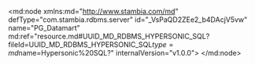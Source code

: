 <?xml version="1.0" encoding="UTF-8"?>
<md:node xmlns:md="http://www.stambia.com/md" defType="com.stambia.rdbms.server" id="_VsPaQD2ZEe2_b4DAcjV5vw" name="PG_Datamart" md:ref="resource.md#UUID_MD_RDBMS_HYPERSONIC_SQL?fileId=UUID_MD_RDBMS_HYPERSONIC_SQL$type=md$name=Hypersonic%20SQL?" internalVersion="v1.0.0">
  <attribute defType="com.stambia.rdbms.server.module" id="_VsWvAD2ZEe2_b4DAcjV5vw" value="HSQL"/>
  <attribute defType="com.stambia.rdbms.server.user" id="_aT7XED2ZEe2_b4DAcjV5vw" value="sa"/>
  <attribute defType="com.stambia.rdbms.server.driver" id="_aT7XET2ZEe2_b4DAcjV5vw" value="org.hsqldb.jdbcDriver"/>
  <attribute defType="com.stambia.rdbms.server.designerAutoCommit" id="_aT7XEj2ZEe2_b4DAcjV5vw" value="true"/>
  <attribute defType="com.stambia.rdbms.server.url" id="_aT7-ID2ZEe2_b4DAcjV5vw" value="jdbc:hsqldb:hsql://localhost:62211"/>
  <node defType="com.stambia.rdbms.schema" id="_VwJC0D2ZEe2_b4DAcjV5vw" name="HOTEL_DATAMART">
    <attribute defType="com.stambia.rdbms.schema.name" id="_VwSz0D2ZEe2_b4DAcjV5vw" value="HOTEL_DATAMART"/>
    <attribute defType="com.stambia.rdbms.schema.rejectMask" id="_VwTa4D2ZEe2_b4DAcjV5vw" value="R_[targetName]"/>
    <attribute defType="com.stambia.rdbms.schema.loadMask" id="_VwTa4T2ZEe2_b4DAcjV5vw" value="L[number]_[targetName]"/>
    <attribute defType="com.stambia.rdbms.schema.integrationMask" id="_VwTa4j2ZEe2_b4DAcjV5vw" value="I_[targetName]"/>
    <node defType="com.stambia.rdbms.datastore" id="_aVigoT2ZEe2_b4DAcjV5vw" name="DIM_TIME">
      <attribute defType="com.stambia.rdbms.datastore.name" id="_aVigoj2ZEe2_b4DAcjV5vw" value="DIM_TIME"/>
      <attribute defType="com.stambia.rdbms.datastore.type" id="_aVigoz2ZEe2_b4DAcjV5vw" value="TABLE"/>
      <node defType="com.stambia.rdbms.column" id="_aVlj8D2ZEe2_b4DAcjV5vw" name="TIME_KEY_DAY" position="1">
        <attribute defType="com.stambia.rdbms.column.name" id="_aVlj8T2ZEe2_b4DAcjV5vw" value="TIME_KEY_DAY"/>
        <attribute defType="com.stambia.rdbms.column.nullable" id="_aVlj8j2ZEe2_b4DAcjV5vw" value="0"/>
        <attribute defType="com.stambia.rdbms.column.autoGenerated" id="_aVlj8z2ZEe2_b4DAcjV5vw" value="false"/>
        <attribute defType="com.stambia.rdbms.column.autoIncrement" id="_aVlj9D2ZEe2_b4DAcjV5vw" value="false"/>
        <attribute defType="com.stambia.rdbms.column.type" id="_aVlj9T2ZEe2_b4DAcjV5vw" value="VARCHAR"/>
        <attribute defType="com.stambia.rdbms.column.size" id="_aVlj9j2ZEe2_b4DAcjV5vw" value="10"/>
      </node>
      <node defType="com.stambia.rdbms.column" id="_aVlj9z2ZEe2_b4DAcjV5vw" name="TIME_DATE" position="2">
        <attribute defType="com.stambia.rdbms.column.name" id="_aVmyED2ZEe2_b4DAcjV5vw" value="TIME_DATE"/>
        <attribute defType="com.stambia.rdbms.column.nullable" id="_aVmyET2ZEe2_b4DAcjV5vw" value="1"/>
        <attribute defType="com.stambia.rdbms.column.autoGenerated" id="_aVmyEj2ZEe2_b4DAcjV5vw" value="false"/>
        <attribute defType="com.stambia.rdbms.column.autoIncrement" id="_aVmyEz2ZEe2_b4DAcjV5vw" value="false"/>
        <attribute defType="com.stambia.rdbms.column.type" id="_aVmyFD2ZEe2_b4DAcjV5vw" value="TIMESTAMP"/>
        <attribute defType="com.stambia.rdbms.column.size" id="_aVmyFT2ZEe2_b4DAcjV5vw" value="26"/>
      </node>
      <node defType="com.stambia.rdbms.column" id="_aVmyFj2ZEe2_b4DAcjV5vw" name="TIME_MONTH_DAY" position="3">
        <attribute defType="com.stambia.rdbms.column.name" id="_aVmyFz2ZEe2_b4DAcjV5vw" value="TIME_MONTH_DAY"/>
        <attribute defType="com.stambia.rdbms.column.nullable" id="_aVmyGD2ZEe2_b4DAcjV5vw" value="1"/>
        <attribute defType="com.stambia.rdbms.column.digits" id="_aVmyGT2ZEe2_b4DAcjV5vw" value="0"/>
        <attribute defType="com.stambia.rdbms.column.autoGenerated" id="_aVmyGj2ZEe2_b4DAcjV5vw" value="false"/>
        <attribute defType="com.stambia.rdbms.column.autoIncrement" id="_aVmyGz2ZEe2_b4DAcjV5vw" value="false"/>
        <attribute defType="com.stambia.rdbms.column.type" id="_aVmyHD2ZEe2_b4DAcjV5vw" value="NUMERIC"/>
        <attribute defType="com.stambia.rdbms.column.size" id="_aVmyHT2ZEe2_b4DAcjV5vw" value="2"/>
      </node>
      <node defType="com.stambia.rdbms.column" id="_aVmyHj2ZEe2_b4DAcjV5vw" name="TIME_WEEK_DAY" position="4">
        <attribute defType="com.stambia.rdbms.column.name" id="_aVmyHz2ZEe2_b4DAcjV5vw" value="TIME_WEEK_DAY"/>
        <attribute defType="com.stambia.rdbms.column.nullable" id="_aVmyID2ZEe2_b4DAcjV5vw" value="1"/>
        <attribute defType="com.stambia.rdbms.column.digits" id="_aVmyIT2ZEe2_b4DAcjV5vw" value="0"/>
        <attribute defType="com.stambia.rdbms.column.autoGenerated" id="_aVmyIj2ZEe2_b4DAcjV5vw" value="false"/>
        <attribute defType="com.stambia.rdbms.column.autoIncrement" id="_aVmyIz2ZEe2_b4DAcjV5vw" value="false"/>
        <attribute defType="com.stambia.rdbms.column.type" id="_aVmyJD2ZEe2_b4DAcjV5vw" value="NUMERIC"/>
        <attribute defType="com.stambia.rdbms.column.size" id="_aVmyJT2ZEe2_b4DAcjV5vw" value="1"/>
      </node>
      <node defType="com.stambia.rdbms.column" id="_aVmyJj2ZEe2_b4DAcjV5vw" name="TIME_DAY_NAME" position="5">
        <attribute defType="com.stambia.rdbms.column.name" id="_aVmyJz2ZEe2_b4DAcjV5vw" value="TIME_DAY_NAME"/>
        <attribute defType="com.stambia.rdbms.column.nullable" id="_aVmyKD2ZEe2_b4DAcjV5vw" value="1"/>
        <attribute defType="com.stambia.rdbms.column.autoGenerated" id="_aVmyKT2ZEe2_b4DAcjV5vw" value="false"/>
        <attribute defType="com.stambia.rdbms.column.autoIncrement" id="_aVmyKj2ZEe2_b4DAcjV5vw" value="false"/>
        <attribute defType="com.stambia.rdbms.column.type" id="_aVmyKz2ZEe2_b4DAcjV5vw" value="VARCHAR"/>
        <attribute defType="com.stambia.rdbms.column.size" id="_aVmyLD2ZEe2_b4DAcjV5vw" value="15"/>
      </node>
      <node defType="com.stambia.rdbms.column" id="_aVnZID2ZEe2_b4DAcjV5vw" name="TIME_MONTH" position="6">
        <attribute defType="com.stambia.rdbms.column.name" id="_aVnZIT2ZEe2_b4DAcjV5vw" value="TIME_MONTH"/>
        <attribute defType="com.stambia.rdbms.column.nullable" id="_aVnZIj2ZEe2_b4DAcjV5vw" value="1"/>
        <attribute defType="com.stambia.rdbms.column.digits" id="_aVnZIz2ZEe2_b4DAcjV5vw" value="0"/>
        <attribute defType="com.stambia.rdbms.column.autoGenerated" id="_aVnZJD2ZEe2_b4DAcjV5vw" value="false"/>
        <attribute defType="com.stambia.rdbms.column.autoIncrement" id="_aVnZJT2ZEe2_b4DAcjV5vw" value="false"/>
        <attribute defType="com.stambia.rdbms.column.type" id="_aVnZJj2ZEe2_b4DAcjV5vw" value="NUMERIC"/>
        <attribute defType="com.stambia.rdbms.column.size" id="_aVnZJz2ZEe2_b4DAcjV5vw" value="2"/>
      </node>
      <node defType="com.stambia.rdbms.column" id="_aVnZKD2ZEe2_b4DAcjV5vw" name="TIME_MONTH_NAME" position="7">
        <attribute defType="com.stambia.rdbms.column.name" id="_aVnZKT2ZEe2_b4DAcjV5vw" value="TIME_MONTH_NAME"/>
        <attribute defType="com.stambia.rdbms.column.nullable" id="_aVnZKj2ZEe2_b4DAcjV5vw" value="1"/>
        <attribute defType="com.stambia.rdbms.column.autoGenerated" id="_aVnZKz2ZEe2_b4DAcjV5vw" value="false"/>
        <attribute defType="com.stambia.rdbms.column.autoIncrement" id="_aVnZLD2ZEe2_b4DAcjV5vw" value="false"/>
        <attribute defType="com.stambia.rdbms.column.type" id="_aVnZLT2ZEe2_b4DAcjV5vw" value="VARCHAR"/>
        <attribute defType="com.stambia.rdbms.column.size" id="_aVnZLj2ZEe2_b4DAcjV5vw" value="15"/>
      </node>
      <node defType="com.stambia.rdbms.column" id="_aVnZLz2ZEe2_b4DAcjV5vw" name="TIME_QUARTER" position="8">
        <attribute defType="com.stambia.rdbms.column.name" id="_aVnZMD2ZEe2_b4DAcjV5vw" value="TIME_QUARTER"/>
        <attribute defType="com.stambia.rdbms.column.nullable" id="_aVnZMT2ZEe2_b4DAcjV5vw" value="1"/>
        <attribute defType="com.stambia.rdbms.column.digits" id="_aVnZMj2ZEe2_b4DAcjV5vw" value="0"/>
        <attribute defType="com.stambia.rdbms.column.autoGenerated" id="_aVnZMz2ZEe2_b4DAcjV5vw" value="false"/>
        <attribute defType="com.stambia.rdbms.column.autoIncrement" id="_aVnZND2ZEe2_b4DAcjV5vw" value="false"/>
        <attribute defType="com.stambia.rdbms.column.type" id="_aVnZNT2ZEe2_b4DAcjV5vw" value="NUMERIC"/>
        <attribute defType="com.stambia.rdbms.column.size" id="_aVnZNj2ZEe2_b4DAcjV5vw" value="1"/>
      </node>
      <node defType="com.stambia.rdbms.column" id="_aVnZNz2ZEe2_b4DAcjV5vw" name="TIME_YEAR" position="9">
        <attribute defType="com.stambia.rdbms.column.name" id="_aVnZOD2ZEe2_b4DAcjV5vw" value="TIME_YEAR"/>
        <attribute defType="com.stambia.rdbms.column.nullable" id="_aVnZOT2ZEe2_b4DAcjV5vw" value="1"/>
        <attribute defType="com.stambia.rdbms.column.digits" id="_aVnZOj2ZEe2_b4DAcjV5vw" value="0"/>
        <attribute defType="com.stambia.rdbms.column.autoGenerated" id="_aVnZOz2ZEe2_b4DAcjV5vw" value="false"/>
        <attribute defType="com.stambia.rdbms.column.autoIncrement" id="_aVnZPD2ZEe2_b4DAcjV5vw" value="false"/>
        <attribute defType="com.stambia.rdbms.column.type" id="_aVnZPT2ZEe2_b4DAcjV5vw" value="NUMERIC"/>
        <attribute defType="com.stambia.rdbms.column.size" id="_aVnZPj2ZEe2_b4DAcjV5vw" value="4"/>
      </node>
      <node defType="com.stambia.rdbms.pk" id="_aVp1YD2ZEe2_b4DAcjV5vw" name="PK_DIM_TIME">
        <node defType="com.stambia.rdbms.colref" id="_aVp1YT2ZEe2_b4DAcjV5vw" position="1">
          <attribute defType="com.stambia.rdbms.colref.ref" id="_aVp1Yj2ZEe2_b4DAcjV5vw" ref="resource.md#_aVlj8D2ZEe2_b4DAcjV5vw?fileId=_VsPaQD2ZEe2_b4DAcjV5vw$type=md$name=TIME_KEY_DAY?"/>
        </node>
      </node>
    </node>
    <node defType="com.stambia.rdbms.datastore" id="_aU61kT2ZEe2_b4DAcjV5vw" name="DIM_PAYMENT_TYPE">
      <attribute defType="com.stambia.rdbms.datastore.name" id="_aU61kj2ZEe2_b4DAcjV5vw" value="DIM_PAYMENT_TYPE"/>
      <attribute defType="com.stambia.rdbms.datastore.type" id="_aU61kz2ZEe2_b4DAcjV5vw" value="TABLE"/>
      <node defType="com.stambia.rdbms.column" id="_aVAVID2ZEe2_b4DAcjV5vw" name="PMT_CODE" position="1">
        <attribute defType="com.stambia.rdbms.column.name" id="_aVAVIT2ZEe2_b4DAcjV5vw" value="PMT_CODE"/>
        <attribute defType="com.stambia.rdbms.column.nullable" id="_aVAVIj2ZEe2_b4DAcjV5vw" value="0"/>
        <attribute defType="com.stambia.rdbms.column.autoGenerated" id="_aVA8MD2ZEe2_b4DAcjV5vw" value="false"/>
        <attribute defType="com.stambia.rdbms.column.autoIncrement" id="_aVA8MT2ZEe2_b4DAcjV5vw" value="false"/>
        <attribute defType="com.stambia.rdbms.column.type" id="_aVA8Mj2ZEe2_b4DAcjV5vw" value="VARCHAR"/>
        <attribute defType="com.stambia.rdbms.column.size" id="_aVA8Mz2ZEe2_b4DAcjV5vw" value="4"/>
      </node>
      <node defType="com.stambia.rdbms.column" id="_aVBjQD2ZEe2_b4DAcjV5vw" name="PMT_NAME" position="2">
        <attribute defType="com.stambia.rdbms.column.name" id="_aVBjQT2ZEe2_b4DAcjV5vw" value="PMT_NAME"/>
        <attribute defType="com.stambia.rdbms.column.nullable" id="_aVBjQj2ZEe2_b4DAcjV5vw" value="1"/>
        <attribute defType="com.stambia.rdbms.column.autoGenerated" id="_aVBjQz2ZEe2_b4DAcjV5vw" value="false"/>
        <attribute defType="com.stambia.rdbms.column.autoIncrement" id="_aVBjRD2ZEe2_b4DAcjV5vw" value="false"/>
        <attribute defType="com.stambia.rdbms.column.type" id="_aVBjRT2ZEe2_b4DAcjV5vw" value="VARCHAR"/>
        <attribute defType="com.stambia.rdbms.column.size" id="_aVBjRj2ZEe2_b4DAcjV5vw" value="35"/>
      </node>
      <node defType="com.stambia.rdbms.column" id="_aVCKUD2ZEe2_b4DAcjV5vw" name="PMT_DESCRIPTION" position="3">
        <attribute defType="com.stambia.rdbms.column.name" id="_aVCKUT2ZEe2_b4DAcjV5vw" value="PMT_DESCRIPTION"/>
        <attribute defType="com.stambia.rdbms.column.nullable" id="_aVCKUj2ZEe2_b4DAcjV5vw" value="1"/>
        <attribute defType="com.stambia.rdbms.column.autoGenerated" id="_aVCKUz2ZEe2_b4DAcjV5vw" value="false"/>
        <attribute defType="com.stambia.rdbms.column.autoIncrement" id="_aVCKVD2ZEe2_b4DAcjV5vw" value="false"/>
        <attribute defType="com.stambia.rdbms.column.type" id="_aVCKVT2ZEe2_b4DAcjV5vw" value="VARCHAR"/>
        <attribute defType="com.stambia.rdbms.column.size" id="_aVCKVj2ZEe2_b4DAcjV5vw" value="35"/>
      </node>
      <node defType="com.stambia.rdbms.pk" id="_aVDYcD2ZEe2_b4DAcjV5vw" name="PK_DIM_PAYMENT_TYPE">
        <node defType="com.stambia.rdbms.colref" id="_aVDYcT2ZEe2_b4DAcjV5vw" position="1">
          <attribute defType="com.stambia.rdbms.colref.ref" id="_aVDYcj2ZEe2_b4DAcjV5vw" ref="resource.md#_aVAVID2ZEe2_b4DAcjV5vw?fileId=_VsPaQD2ZEe2_b4DAcjV5vw$type=md$name=PMT_CODE?"/>
        </node>
      </node>
    </node>
    <node defType="com.stambia.rdbms.datastore" id="_aVPlsD2ZEe2_b4DAcjV5vw" name="FACT_BILLING">
      <attribute defType="com.stambia.rdbms.datastore.name" id="_aVPlsT2ZEe2_b4DAcjV5vw" value="FACT_BILLING"/>
      <attribute defType="com.stambia.rdbms.datastore.type" id="_aVPlsj2ZEe2_b4DAcjV5vw" value="TABLE"/>
      <node defType="com.stambia.rdbms.column" id="_aVTQED2ZEe2_b4DAcjV5vw" name="BIL_KEY_ID" position="1">
        <attribute defType="com.stambia.rdbms.column.name" id="_aVTQET2ZEe2_b4DAcjV5vw" value="BIL_KEY_ID"/>
        <attribute defType="com.stambia.rdbms.column.nullable" id="_aVTQEj2ZEe2_b4DAcjV5vw" value="0"/>
        <attribute defType="com.stambia.rdbms.column.digits" id="_aVTQEz2ZEe2_b4DAcjV5vw" value="0"/>
        <attribute defType="com.stambia.rdbms.column.autoGenerated" id="_aVTQFD2ZEe2_b4DAcjV5vw" value="false"/>
        <attribute defType="com.stambia.rdbms.column.autoIncrement" id="_aVTQFT2ZEe2_b4DAcjV5vw" value="true"/>
        <attribute defType="com.stambia.rdbms.column.type" id="_aVTQFj2ZEe2_b4DAcjV5vw" value="INTEGER"/>
        <attribute defType="com.stambia.rdbms.column.size" id="_aVTQFz2ZEe2_b4DAcjV5vw" value="32"/>
      </node>
      <node defType="com.stambia.rdbms.column" id="_aVUeMD2ZEe2_b4DAcjV5vw" name="BIL_ID" position="2">
        <attribute defType="com.stambia.rdbms.column.name" id="_aVUeMT2ZEe2_b4DAcjV5vw" value="BIL_ID"/>
        <attribute defType="com.stambia.rdbms.column.nullable" id="_aVUeMj2ZEe2_b4DAcjV5vw" value="1"/>
        <attribute defType="com.stambia.rdbms.column.digits" id="_aVUeMz2ZEe2_b4DAcjV5vw" value="0"/>
        <attribute defType="com.stambia.rdbms.column.autoGenerated" id="_aVUeND2ZEe2_b4DAcjV5vw" value="false"/>
        <attribute defType="com.stambia.rdbms.column.autoIncrement" id="_aVUeNT2ZEe2_b4DAcjV5vw" value="false"/>
        <attribute defType="com.stambia.rdbms.column.type" id="_aVUeNj2ZEe2_b4DAcjV5vw" value="INTEGER"/>
        <attribute defType="com.stambia.rdbms.column.size" id="_aVUeNz2ZEe2_b4DAcjV5vw" value="32"/>
      </node>
      <node defType="com.stambia.rdbms.column" id="_aVUeOD2ZEe2_b4DAcjV5vw" name="CUS_ID" position="3">
        <attribute defType="com.stambia.rdbms.column.name" id="_aVUeOT2ZEe2_b4DAcjV5vw" value="CUS_ID"/>
        <attribute defType="com.stambia.rdbms.column.nullable" id="_aVUeOj2ZEe2_b4DAcjV5vw" value="1"/>
        <attribute defType="com.stambia.rdbms.column.digits" id="_aVUeOz2ZEe2_b4DAcjV5vw" value="0"/>
        <attribute defType="com.stambia.rdbms.column.autoGenerated" id="_aVUePD2ZEe2_b4DAcjV5vw" value="false"/>
        <attribute defType="com.stambia.rdbms.column.autoIncrement" id="_aVUePT2ZEe2_b4DAcjV5vw" value="false"/>
        <attribute defType="com.stambia.rdbms.column.type" id="_aVUePj2ZEe2_b4DAcjV5vw" value="INTEGER"/>
        <attribute defType="com.stambia.rdbms.column.size" id="_aVUePz2ZEe2_b4DAcjV5vw" value="32"/>
      </node>
      <node defType="com.stambia.rdbms.column" id="_aVVFQD2ZEe2_b4DAcjV5vw" name="TIME_KEY_DAY" position="4">
        <attribute defType="com.stambia.rdbms.column.name" id="_aVVFQT2ZEe2_b4DAcjV5vw" value="TIME_KEY_DAY"/>
        <attribute defType="com.stambia.rdbms.column.nullable" id="_aVVFQj2ZEe2_b4DAcjV5vw" value="1"/>
        <attribute defType="com.stambia.rdbms.column.autoGenerated" id="_aVVFQz2ZEe2_b4DAcjV5vw" value="false"/>
        <attribute defType="com.stambia.rdbms.column.autoIncrement" id="_aVVFRD2ZEe2_b4DAcjV5vw" value="false"/>
        <attribute defType="com.stambia.rdbms.column.type" id="_aVVFRT2ZEe2_b4DAcjV5vw" value="VARCHAR"/>
        <attribute defType="com.stambia.rdbms.column.size" id="_aVVFRj2ZEe2_b4DAcjV5vw" value="10"/>
      </node>
      <node defType="com.stambia.rdbms.column" id="_aVVFRz2ZEe2_b4DAcjV5vw" name="DIS_RANGE" position="5">
        <attribute defType="com.stambia.rdbms.column.name" id="_aVVFSD2ZEe2_b4DAcjV5vw" value="DIS_RANGE"/>
        <attribute defType="com.stambia.rdbms.column.nullable" id="_aVVFST2ZEe2_b4DAcjV5vw" value="1"/>
        <attribute defType="com.stambia.rdbms.column.autoGenerated" id="_aVVFSj2ZEe2_b4DAcjV5vw" value="false"/>
        <attribute defType="com.stambia.rdbms.column.autoIncrement" id="_aVVFSz2ZEe2_b4DAcjV5vw" value="false"/>
        <attribute defType="com.stambia.rdbms.column.type" id="_aVVFTD2ZEe2_b4DAcjV5vw" value="VARCHAR"/>
        <attribute defType="com.stambia.rdbms.column.size" id="_aVVFTT2ZEe2_b4DAcjV5vw" value="35"/>
      </node>
      <node defType="com.stambia.rdbms.column" id="_aVVsUD2ZEe2_b4DAcjV5vw" name="PMT_CODE" position="6">
        <attribute defType="com.stambia.rdbms.column.name" id="_aVVsUT2ZEe2_b4DAcjV5vw" value="PMT_CODE"/>
        <attribute defType="com.stambia.rdbms.column.nullable" id="_aVVsUj2ZEe2_b4DAcjV5vw" value="1"/>
        <attribute defType="com.stambia.rdbms.column.autoGenerated" id="_aVVsUz2ZEe2_b4DAcjV5vw" value="false"/>
        <attribute defType="com.stambia.rdbms.column.autoIncrement" id="_aVVsVD2ZEe2_b4DAcjV5vw" value="false"/>
        <attribute defType="com.stambia.rdbms.column.type" id="_aVVsVT2ZEe2_b4DAcjV5vw" value="VARCHAR"/>
        <attribute defType="com.stambia.rdbms.column.size" id="_aVVsVj2ZEe2_b4DAcjV5vw" value="4"/>
      </node>
      <node defType="com.stambia.rdbms.column" id="_aVVsVz2ZEe2_b4DAcjV5vw" name="BIL_AMOUNT" position="7">
        <attribute defType="com.stambia.rdbms.column.name" id="_aVVsWD2ZEe2_b4DAcjV5vw" value="BIL_AMOUNT"/>
        <attribute defType="com.stambia.rdbms.column.nullable" id="_aVVsWT2ZEe2_b4DAcjV5vw" value="1"/>
        <attribute defType="com.stambia.rdbms.column.digits" id="_aVVsWj2ZEe2_b4DAcjV5vw" value="2"/>
        <attribute defType="com.stambia.rdbms.column.autoGenerated" id="_aVVsWz2ZEe2_b4DAcjV5vw" value="false"/>
        <attribute defType="com.stambia.rdbms.column.autoIncrement" id="_aVVsXD2ZEe2_b4DAcjV5vw" value="false"/>
        <attribute defType="com.stambia.rdbms.column.type" id="_aVVsXT2ZEe2_b4DAcjV5vw" value="NUMERIC"/>
        <attribute defType="com.stambia.rdbms.column.size" id="_aVVsXj2ZEe2_b4DAcjV5vw" value="10"/>
      </node>
      <node defType="com.stambia.rdbms.column" id="_aVVsXz2ZEe2_b4DAcjV5vw" name="BIL_QTY" position="8">
        <attribute defType="com.stambia.rdbms.column.name" id="_aVVsYD2ZEe2_b4DAcjV5vw" value="BIL_QTY"/>
        <attribute defType="com.stambia.rdbms.column.nullable" id="_aVVsYT2ZEe2_b4DAcjV5vw" value="1"/>
        <attribute defType="com.stambia.rdbms.column.digits" id="_aVVsYj2ZEe2_b4DAcjV5vw" value="2"/>
        <attribute defType="com.stambia.rdbms.column.autoGenerated" id="_aVVsYz2ZEe2_b4DAcjV5vw" value="false"/>
        <attribute defType="com.stambia.rdbms.column.autoIncrement" id="_aVVsZD2ZEe2_b4DAcjV5vw" value="false"/>
        <attribute defType="com.stambia.rdbms.column.type" id="_aVVsZT2ZEe2_b4DAcjV5vw" value="NUMERIC"/>
        <attribute defType="com.stambia.rdbms.column.size" id="_aVVsZj2ZEe2_b4DAcjV5vw" value="10"/>
      </node>
      <node defType="com.stambia.rdbms.column" id="_aVVsZz2ZEe2_b4DAcjV5vw" name="UPDATE_DATE" position="9">
        <attribute defType="com.stambia.rdbms.column.name" id="_aVVsaD2ZEe2_b4DAcjV5vw" value="UPDATE_DATE"/>
        <attribute defType="com.stambia.rdbms.column.nullable" id="_aVVsaT2ZEe2_b4DAcjV5vw" value="1"/>
        <attribute defType="com.stambia.rdbms.column.autoGenerated" id="_aVVsaj2ZEe2_b4DAcjV5vw" value="false"/>
        <attribute defType="com.stambia.rdbms.column.autoIncrement" id="_aVVsaz2ZEe2_b4DAcjV5vw" value="false"/>
        <attribute defType="com.stambia.rdbms.column.type" id="_aVVsbD2ZEe2_b4DAcjV5vw" value="TIMESTAMP"/>
        <attribute defType="com.stambia.rdbms.column.size" id="_aVVsbT2ZEe2_b4DAcjV5vw" value="26"/>
      </node>
      <node defType="com.stambia.rdbms.pk" id="_aVXhgD2ZEe2_b4DAcjV5vw" name="PK_FACT_BILLING">
        <node defType="com.stambia.rdbms.colref" id="_aVXhgT2ZEe2_b4DAcjV5vw" position="1">
          <attribute defType="com.stambia.rdbms.colref.ref" id="_aVXhgj2ZEe2_b4DAcjV5vw" ref="resource.md#_aVTQED2ZEe2_b4DAcjV5vw?fileId=_VsPaQD2ZEe2_b4DAcjV5vw$type=md$name=BIL_KEY_ID?"/>
        </node>
      </node>
      <node defType="com.stambia.rdbms.fk" id="_aV5tAD2ZEe2_b4DAcjV5vw" name="FK_FACT_BILLING_DIS">
        <node defType="com.stambia.rdbms.relation" id="_aV5tAT2ZEe2_b4DAcjV5vw" position="1">
          <attribute defType="com.stambia.rdbms.relation.fk" id="_aV5tAj2ZEe2_b4DAcjV5vw" ref="resource.md#_aVVFRz2ZEe2_b4DAcjV5vw?fileId=_VsPaQD2ZEe2_b4DAcjV5vw$type=md$name=DIS_RANGE?"/>
          <attribute defType="com.stambia.rdbms.relation.pk" id="_aV5tAz2ZEe2_b4DAcjV5vw" ref="resource.md#_aVe2QD2ZEe2_b4DAcjV5vw?fileId=_VsPaQD2ZEe2_b4DAcjV5vw$type=md$name=DIS_RANGE?"/>
        </node>
      </node>
      <node defType="com.stambia.rdbms.fk" id="_aV5tBD2ZEe2_b4DAcjV5vw" name="FK_FACT_BILLING_CUS">
        <node defType="com.stambia.rdbms.relation" id="_aV5tBT2ZEe2_b4DAcjV5vw" position="1">
          <attribute defType="com.stambia.rdbms.relation.fk" id="_aV5tBj2ZEe2_b4DAcjV5vw" ref="resource.md#_aVUeOD2ZEe2_b4DAcjV5vw?fileId=_VsPaQD2ZEe2_b4DAcjV5vw$type=md$name=CUS_ID?"/>
          <attribute defType="com.stambia.rdbms.relation.pk" id="_aV5tBz2ZEe2_b4DAcjV5vw" ref="resource.md#_aVut4D2ZEe2_b4DAcjV5vw?fileId=_VsPaQD2ZEe2_b4DAcjV5vw$type=md$name=CUS_ID?"/>
        </node>
      </node>
      <node defType="com.stambia.rdbms.fk" id="_aV5tCD2ZEe2_b4DAcjV5vw" name="FK_FACT_BILLING_PMT">
        <node defType="com.stambia.rdbms.relation" id="_aV5tCT2ZEe2_b4DAcjV5vw" position="1">
          <attribute defType="com.stambia.rdbms.relation.fk" id="_aV5tCj2ZEe2_b4DAcjV5vw" ref="resource.md#_aVVsUD2ZEe2_b4DAcjV5vw?fileId=_VsPaQD2ZEe2_b4DAcjV5vw$type=md$name=PMT_CODE?"/>
          <attribute defType="com.stambia.rdbms.relation.pk" id="_aV5tCz2ZEe2_b4DAcjV5vw" ref="resource.md#_aVAVID2ZEe2_b4DAcjV5vw?fileId=_VsPaQD2ZEe2_b4DAcjV5vw$type=md$name=PMT_CODE?"/>
        </node>
      </node>
      <node defType="com.stambia.rdbms.fk" id="_aV6UED2ZEe2_b4DAcjV5vw" name="FK_FACT_BILLING_TIME">
        <node defType="com.stambia.rdbms.relation" id="_aV6UET2ZEe2_b4DAcjV5vw" position="1">
          <attribute defType="com.stambia.rdbms.relation.fk" id="_aV6UEj2ZEe2_b4DAcjV5vw" ref="resource.md#_aVVFQD2ZEe2_b4DAcjV5vw?fileId=_VsPaQD2ZEe2_b4DAcjV5vw$type=md$name=TIME_KEY_DAY?"/>
          <attribute defType="com.stambia.rdbms.relation.pk" id="_aV6UEz2ZEe2_b4DAcjV5vw" ref="resource.md#_aVlj8D2ZEe2_b4DAcjV5vw?fileId=_VsPaQD2ZEe2_b4DAcjV5vw$type=md$name=TIME_KEY_DAY?"/>
        </node>
      </node>
    </node>
    <node defType="com.stambia.rdbms.datastore" id="_aVZWsT2ZEe2_b4DAcjV5vw" name="DIM_DISCOUNT">
      <attribute defType="com.stambia.rdbms.datastore.name" id="_aVZ9wD2ZEe2_b4DAcjV5vw" value="DIM_DISCOUNT"/>
      <attribute defType="com.stambia.rdbms.datastore.type" id="_aVZ9wT2ZEe2_b4DAcjV5vw" value="TABLE"/>
      <node defType="com.stambia.rdbms.column" id="_aVe2QD2ZEe2_b4DAcjV5vw" name="DIS_RANGE" position="1">
        <attribute defType="com.stambia.rdbms.column.name" id="_aVe2QT2ZEe2_b4DAcjV5vw" value="DIS_RANGE"/>
        <attribute defType="com.stambia.rdbms.column.nullable" id="_aVe2Qj2ZEe2_b4DAcjV5vw" value="0"/>
        <attribute defType="com.stambia.rdbms.column.autoGenerated" id="_aVe2Qz2ZEe2_b4DAcjV5vw" value="false"/>
        <attribute defType="com.stambia.rdbms.column.autoIncrement" id="_aVe2RD2ZEe2_b4DAcjV5vw" value="false"/>
        <attribute defType="com.stambia.rdbms.column.type" id="_aVe2RT2ZEe2_b4DAcjV5vw" value="VARCHAR"/>
        <attribute defType="com.stambia.rdbms.column.size" id="_aVe2Rj2ZEe2_b4DAcjV5vw" value="35"/>
      </node>
      <node defType="com.stambia.rdbms.column" id="_aVfdUD2ZEe2_b4DAcjV5vw" name="DIS_MIN" position="2">
        <attribute defType="com.stambia.rdbms.column.name" id="_aVfdUT2ZEe2_b4DAcjV5vw" value="DIS_MIN"/>
        <attribute defType="com.stambia.rdbms.column.nullable" id="_aVfdUj2ZEe2_b4DAcjV5vw" value="1"/>
        <attribute defType="com.stambia.rdbms.column.digits" id="_aVfdUz2ZEe2_b4DAcjV5vw" value="0"/>
        <attribute defType="com.stambia.rdbms.column.autoGenerated" id="_aVfdVD2ZEe2_b4DAcjV5vw" value="false"/>
        <attribute defType="com.stambia.rdbms.column.autoIncrement" id="_aVfdVT2ZEe2_b4DAcjV5vw" value="false"/>
        <attribute defType="com.stambia.rdbms.column.type" id="_aVfdVj2ZEe2_b4DAcjV5vw" value="NUMERIC"/>
        <attribute defType="com.stambia.rdbms.column.size" id="_aVfdVz2ZEe2_b4DAcjV5vw" value="3"/>
      </node>
      <node defType="com.stambia.rdbms.column" id="_aVfdWD2ZEe2_b4DAcjV5vw" name="DIS_MAX" position="3">
        <attribute defType="com.stambia.rdbms.column.name" id="_aVgEYD2ZEe2_b4DAcjV5vw" value="DIS_MAX"/>
        <attribute defType="com.stambia.rdbms.column.nullable" id="_aVgEYT2ZEe2_b4DAcjV5vw" value="1"/>
        <attribute defType="com.stambia.rdbms.column.digits" id="_aVgEYj2ZEe2_b4DAcjV5vw" value="0"/>
        <attribute defType="com.stambia.rdbms.column.autoGenerated" id="_aVgEYz2ZEe2_b4DAcjV5vw" value="false"/>
        <attribute defType="com.stambia.rdbms.column.autoIncrement" id="_aVgEZD2ZEe2_b4DAcjV5vw" value="false"/>
        <attribute defType="com.stambia.rdbms.column.type" id="_aVgEZT2ZEe2_b4DAcjV5vw" value="NUMERIC"/>
        <attribute defType="com.stambia.rdbms.column.size" id="_aVgEZj2ZEe2_b4DAcjV5vw" value="3"/>
      </node>
      <node defType="com.stambia.rdbms.pk" id="_aVhSgD2ZEe2_b4DAcjV5vw" name="PK_DIM_DISCOUNT">
        <node defType="com.stambia.rdbms.colref" id="_aVhSgT2ZEe2_b4DAcjV5vw" position="1">
          <attribute defType="com.stambia.rdbms.colref.ref" id="_aVhSgj2ZEe2_b4DAcjV5vw" ref="resource.md#_aVe2QD2ZEe2_b4DAcjV5vw?fileId=_VsPaQD2ZEe2_b4DAcjV5vw$type=md$name=DIS_RANGE?"/>
        </node>
      </node>
    </node>
    <node defType="com.stambia.rdbms.datastore" id="_aVFNoT2ZEe2_b4DAcjV5vw" name="DIM_GEOGRAPHY">
      <attribute defType="com.stambia.rdbms.datastore.name" id="_aVFNoj2ZEe2_b4DAcjV5vw" value="DIM_GEOGRAPHY"/>
      <attribute defType="com.stambia.rdbms.datastore.type" id="_aVFNoz2ZEe2_b4DAcjV5vw" value="TABLE"/>
      <node defType="com.stambia.rdbms.column" id="_aVI4AD2ZEe2_b4DAcjV5vw" name="GEO_KEY_ID" position="1">
        <attribute defType="com.stambia.rdbms.column.name" id="_aVI4AT2ZEe2_b4DAcjV5vw" value="GEO_KEY_ID"/>
        <attribute defType="com.stambia.rdbms.column.nullable" id="_aVI4Aj2ZEe2_b4DAcjV5vw" value="0"/>
        <attribute defType="com.stambia.rdbms.column.digits" id="_aVI4Az2ZEe2_b4DAcjV5vw" value="0"/>
        <attribute defType="com.stambia.rdbms.column.autoGenerated" id="_aVI4BD2ZEe2_b4DAcjV5vw" value="false"/>
        <attribute defType="com.stambia.rdbms.column.autoIncrement" id="_aVJfED2ZEe2_b4DAcjV5vw" value="false"/>
        <attribute defType="com.stambia.rdbms.column.type" id="_aVJfET2ZEe2_b4DAcjV5vw" value="NUMERIC"/>
        <attribute defType="com.stambia.rdbms.column.size" id="_aVJfEj2ZEe2_b4DAcjV5vw" value="10"/>
      </node>
      <node defType="com.stambia.rdbms.column" id="_aVKtMD2ZEe2_b4DAcjV5vw" name="GEO_ZIP_CODE" position="2">
        <attribute defType="com.stambia.rdbms.column.name" id="_aVKtMT2ZEe2_b4DAcjV5vw" value="GEO_ZIP_CODE"/>
        <attribute defType="com.stambia.rdbms.column.nullable" id="_aVKtMj2ZEe2_b4DAcjV5vw" value="1"/>
        <attribute defType="com.stambia.rdbms.column.autoGenerated" id="_aVKtMz2ZEe2_b4DAcjV5vw" value="false"/>
        <attribute defType="com.stambia.rdbms.column.autoIncrement" id="_aVKtND2ZEe2_b4DAcjV5vw" value="false"/>
        <attribute defType="com.stambia.rdbms.column.type" id="_aVKtNT2ZEe2_b4DAcjV5vw" value="VARCHAR"/>
        <attribute defType="com.stambia.rdbms.column.size" id="_aVKtNj2ZEe2_b4DAcjV5vw" value="6"/>
      </node>
      <node defType="com.stambia.rdbms.column" id="_aVLUQT2ZEe2_b4DAcjV5vw" name="GEO_CITY" position="3">
        <attribute defType="com.stambia.rdbms.column.name" id="_aVLUQj2ZEe2_b4DAcjV5vw" value="GEO_CITY"/>
        <attribute defType="com.stambia.rdbms.column.nullable" id="_aVLUQz2ZEe2_b4DAcjV5vw" value="1"/>
        <attribute defType="com.stambia.rdbms.column.autoGenerated" id="_aVLURD2ZEe2_b4DAcjV5vw" value="false"/>
        <attribute defType="com.stambia.rdbms.column.autoIncrement" id="_aVLURT2ZEe2_b4DAcjV5vw" value="false"/>
        <attribute defType="com.stambia.rdbms.column.type" id="_aVLURj2ZEe2_b4DAcjV5vw" value="VARCHAR"/>
        <attribute defType="com.stambia.rdbms.column.size" id="_aVLURz2ZEe2_b4DAcjV5vw" value="50"/>
      </node>
      <node defType="com.stambia.rdbms.column" id="_aVLUSD2ZEe2_b4DAcjV5vw" name="GEO_STATE_CODE" position="4">
        <attribute defType="com.stambia.rdbms.column.name" id="_aVL7UD2ZEe2_b4DAcjV5vw" value="GEO_STATE_CODE"/>
        <attribute defType="com.stambia.rdbms.column.nullable" id="_aVL7UT2ZEe2_b4DAcjV5vw" value="1"/>
        <attribute defType="com.stambia.rdbms.column.autoGenerated" id="_aVL7Uj2ZEe2_b4DAcjV5vw" value="false"/>
        <attribute defType="com.stambia.rdbms.column.autoIncrement" id="_aVL7Uz2ZEe2_b4DAcjV5vw" value="false"/>
        <attribute defType="com.stambia.rdbms.column.type" id="_aVL7VD2ZEe2_b4DAcjV5vw" value="VARCHAR"/>
        <attribute defType="com.stambia.rdbms.column.size" id="_aVL7VT2ZEe2_b4DAcjV5vw" value="3"/>
      </node>
      <node defType="com.stambia.rdbms.column" id="_aVL7Vj2ZEe2_b4DAcjV5vw" name="GEO_STATE" position="5">
        <attribute defType="com.stambia.rdbms.column.name" id="_aVL7Vz2ZEe2_b4DAcjV5vw" value="GEO_STATE"/>
        <attribute defType="com.stambia.rdbms.column.nullable" id="_aVL7WD2ZEe2_b4DAcjV5vw" value="1"/>
        <attribute defType="com.stambia.rdbms.column.autoGenerated" id="_aVL7WT2ZEe2_b4DAcjV5vw" value="false"/>
        <attribute defType="com.stambia.rdbms.column.autoIncrement" id="_aVL7Wj2ZEe2_b4DAcjV5vw" value="false"/>
        <attribute defType="com.stambia.rdbms.column.type" id="_aVL7Wz2ZEe2_b4DAcjV5vw" value="VARCHAR"/>
        <attribute defType="com.stambia.rdbms.column.size" id="_aVL7XD2ZEe2_b4DAcjV5vw" value="50"/>
      </node>
      <node defType="com.stambia.rdbms.pk" id="_aVNwgD2ZEe2_b4DAcjV5vw" name="PK_DIM_GEOGRAPHY">
        <node defType="com.stambia.rdbms.colref" id="_aVNwgT2ZEe2_b4DAcjV5vw" position="1">
          <attribute defType="com.stambia.rdbms.colref.ref" id="_aVNwgj2ZEe2_b4DAcjV5vw" ref="resource.md#_aVI4AD2ZEe2_b4DAcjV5vw?fileId=_VsPaQD2ZEe2_b4DAcjV5vw$type=md$name=GEO_KEY_ID?"/>
        </node>
      </node>
    </node>
    <node defType="com.stambia.rdbms.datastore" id="_aUuoUT2ZEe2_b4DAcjV5vw" name="FACT_BOOKING">
      <attribute defType="com.stambia.rdbms.datastore.name" id="_aUvPYD2ZEe2_b4DAcjV5vw" value="FACT_BOOKING"/>
      <attribute defType="com.stambia.rdbms.datastore.type" id="_aUvPYT2ZEe2_b4DAcjV5vw" value="TABLE"/>
      <node defType="com.stambia.rdbms.column" id="_aUzg0D2ZEe2_b4DAcjV5vw" name="BOK_KEY_ID" position="1">
        <attribute defType="com.stambia.rdbms.column.name" id="_aUzg0T2ZEe2_b4DAcjV5vw" value="BOK_KEY_ID"/>
        <attribute defType="com.stambia.rdbms.column.nullable" id="_aUzg0j2ZEe2_b4DAcjV5vw" value="0"/>
        <attribute defType="com.stambia.rdbms.column.digits" id="_aUzg0z2ZEe2_b4DAcjV5vw" value="0"/>
        <attribute defType="com.stambia.rdbms.column.autoGenerated" id="_aUzg1D2ZEe2_b4DAcjV5vw" value="false"/>
        <attribute defType="com.stambia.rdbms.column.autoIncrement" id="_aUzg1T2ZEe2_b4DAcjV5vw" value="true"/>
        <attribute defType="com.stambia.rdbms.column.type" id="_aUzg1j2ZEe2_b4DAcjV5vw" value="INTEGER"/>
        <attribute defType="com.stambia.rdbms.column.size" id="_aUzg1z2ZEe2_b4DAcjV5vw" value="32"/>
      </node>
      <node defType="com.stambia.rdbms.column" id="_aUzg2D2ZEe2_b4DAcjV5vw" name="CUS_ID" position="2">
        <attribute defType="com.stambia.rdbms.column.name" id="_aUzg2T2ZEe2_b4DAcjV5vw" value="CUS_ID"/>
        <attribute defType="com.stambia.rdbms.column.nullable" id="_aUzg2j2ZEe2_b4DAcjV5vw" value="1"/>
        <attribute defType="com.stambia.rdbms.column.digits" id="_aUzg2z2ZEe2_b4DAcjV5vw" value="0"/>
        <attribute defType="com.stambia.rdbms.column.autoGenerated" id="_aUzg3D2ZEe2_b4DAcjV5vw" value="false"/>
        <attribute defType="com.stambia.rdbms.column.autoIncrement" id="_aUzg3T2ZEe2_b4DAcjV5vw" value="false"/>
        <attribute defType="com.stambia.rdbms.column.type" id="_aUzg3j2ZEe2_b4DAcjV5vw" value="INTEGER"/>
        <attribute defType="com.stambia.rdbms.column.size" id="_aUzg3z2ZEe2_b4DAcjV5vw" value="32"/>
      </node>
      <node defType="com.stambia.rdbms.column" id="_aU0H4D2ZEe2_b4DAcjV5vw" name="TIME_KEY_DAY" position="3">
        <attribute defType="com.stambia.rdbms.column.name" id="_aU0H4T2ZEe2_b4DAcjV5vw" value="TIME_KEY_DAY"/>
        <attribute defType="com.stambia.rdbms.column.nullable" id="_aU0H4j2ZEe2_b4DAcjV5vw" value="1"/>
        <attribute defType="com.stambia.rdbms.column.autoGenerated" id="_aU0H4z2ZEe2_b4DAcjV5vw" value="false"/>
        <attribute defType="com.stambia.rdbms.column.autoIncrement" id="_aU0H5D2ZEe2_b4DAcjV5vw" value="false"/>
        <attribute defType="com.stambia.rdbms.column.type" id="_aU0H5T2ZEe2_b4DAcjV5vw" value="VARCHAR"/>
        <attribute defType="com.stambia.rdbms.column.size" id="_aU0H5j2ZEe2_b4DAcjV5vw" value="10"/>
      </node>
      <node defType="com.stambia.rdbms.column" id="_aU0H5z2ZEe2_b4DAcjV5vw" name="BDR_ID" position="4">
        <attribute defType="com.stambia.rdbms.column.name" id="_aU0H6D2ZEe2_b4DAcjV5vw" value="BDR_ID"/>
        <attribute defType="com.stambia.rdbms.column.nullable" id="_aU0H6T2ZEe2_b4DAcjV5vw" value="1"/>
        <attribute defType="com.stambia.rdbms.column.digits" id="_aU0H6j2ZEe2_b4DAcjV5vw" value="0"/>
        <attribute defType="com.stambia.rdbms.column.autoGenerated" id="_aU0H6z2ZEe2_b4DAcjV5vw" value="false"/>
        <attribute defType="com.stambia.rdbms.column.autoIncrement" id="_aU0H7D2ZEe2_b4DAcjV5vw" value="false"/>
        <attribute defType="com.stambia.rdbms.column.type" id="_aU0H7T2ZEe2_b4DAcjV5vw" value="NUMERIC"/>
        <attribute defType="com.stambia.rdbms.column.size" id="_aU0H7j2ZEe2_b4DAcjV5vw" value="10"/>
      </node>
      <node defType="com.stambia.rdbms.column" id="_aU1WAD2ZEe2_b4DAcjV5vw" name="BOK_PEOPLE" position="5">
        <attribute defType="com.stambia.rdbms.column.name" id="_aU1WAT2ZEe2_b4DAcjV5vw" value="BOK_PEOPLE"/>
        <attribute defType="com.stambia.rdbms.column.nullable" id="_aU1WAj2ZEe2_b4DAcjV5vw" value="1"/>
        <attribute defType="com.stambia.rdbms.column.digits" id="_aU1WAz2ZEe2_b4DAcjV5vw" value="0"/>
        <attribute defType="com.stambia.rdbms.column.autoGenerated" id="_aU1WBD2ZEe2_b4DAcjV5vw" value="false"/>
        <attribute defType="com.stambia.rdbms.column.autoIncrement" id="_aU1WBT2ZEe2_b4DAcjV5vw" value="false"/>
        <attribute defType="com.stambia.rdbms.column.type" id="_aU1WBj2ZEe2_b4DAcjV5vw" value="NUMERIC"/>
        <attribute defType="com.stambia.rdbms.column.size" id="_aU1WBz2ZEe2_b4DAcjV5vw" value="10"/>
      </node>
      <node defType="com.stambia.rdbms.column" id="_aU1WCD2ZEe2_b4DAcjV5vw" name="BOK_BOOKED" position="6">
        <attribute defType="com.stambia.rdbms.column.name" id="_aU1WCT2ZEe2_b4DAcjV5vw" value="BOK_BOOKED"/>
        <attribute defType="com.stambia.rdbms.column.nullable" id="_aU1WCj2ZEe2_b4DAcjV5vw" value="1"/>
        <attribute defType="com.stambia.rdbms.column.digits" id="_aU1WCz2ZEe2_b4DAcjV5vw" value="0"/>
        <attribute defType="com.stambia.rdbms.column.autoGenerated" id="_aU1WDD2ZEe2_b4DAcjV5vw" value="false"/>
        <attribute defType="com.stambia.rdbms.column.autoIncrement" id="_aU1WDT2ZEe2_b4DAcjV5vw" value="false"/>
        <attribute defType="com.stambia.rdbms.column.type" id="_aU1WDj2ZEe2_b4DAcjV5vw" value="NUMERIC"/>
        <attribute defType="com.stambia.rdbms.column.size" id="_aU1WDz2ZEe2_b4DAcjV5vw" value="1"/>
      </node>
      <node defType="com.stambia.rdbms.column" id="_aU19ED2ZEe2_b4DAcjV5vw" name="UPDATE_DATE" position="7">
        <attribute defType="com.stambia.rdbms.column.name" id="_aU19ET2ZEe2_b4DAcjV5vw" value="UPDATE_DATE"/>
        <attribute defType="com.stambia.rdbms.column.nullable" id="_aU19Ej2ZEe2_b4DAcjV5vw" value="1"/>
        <attribute defType="com.stambia.rdbms.column.autoGenerated" id="_aU19Ez2ZEe2_b4DAcjV5vw" value="false"/>
        <attribute defType="com.stambia.rdbms.column.autoIncrement" id="_aU19FD2ZEe2_b4DAcjV5vw" value="false"/>
        <attribute defType="com.stambia.rdbms.column.type" id="_aU19FT2ZEe2_b4DAcjV5vw" value="TIMESTAMP"/>
        <attribute defType="com.stambia.rdbms.column.size" id="_aU19Fj2ZEe2_b4DAcjV5vw" value="26"/>
      </node>
      <node defType="com.stambia.rdbms.pk" id="_aU5AYD2ZEe2_b4DAcjV5vw" name="PK_FACT_BOOKING">
        <node defType="com.stambia.rdbms.colref" id="_aU5AYT2ZEe2_b4DAcjV5vw" position="1">
          <attribute defType="com.stambia.rdbms.colref.ref" id="_aU5AYj2ZEe2_b4DAcjV5vw" ref="resource.md#_aUzg0D2ZEe2_b4DAcjV5vw?fileId=_VsPaQD2ZEe2_b4DAcjV5vw$type=md$name=BOK_KEY_ID?"/>
        </node>
      </node>
      <node defType="com.stambia.rdbms.fk" id="_aV2psD2ZEe2_b4DAcjV5vw" name="FK_FACT_BOOKING_BDR">
        <node defType="com.stambia.rdbms.relation" id="_aV3QwD2ZEe2_b4DAcjV5vw" position="1">
          <attribute defType="com.stambia.rdbms.relation.fk" id="_aV3QwT2ZEe2_b4DAcjV5vw" ref="resource.md#_aU0H5z2ZEe2_b4DAcjV5vw?fileId=_VsPaQD2ZEe2_b4DAcjV5vw$type=md$name=BDR_ID?"/>
          <attribute defType="com.stambia.rdbms.relation.pk" id="_aV3Qwj2ZEe2_b4DAcjV5vw" ref="resource.md#_aUafQD2ZEe2_b4DAcjV5vw?fileId=_VsPaQD2ZEe2_b4DAcjV5vw$type=md$name=BDR_ID?"/>
        </node>
      </node>
      <node defType="com.stambia.rdbms.fk" id="_aV3Qwz2ZEe2_b4DAcjV5vw" name="FK_FACT_BOOKING_CUS">
        <node defType="com.stambia.rdbms.relation" id="_aV3QxD2ZEe2_b4DAcjV5vw" position="1">
          <attribute defType="com.stambia.rdbms.relation.fk" id="_aV3QxT2ZEe2_b4DAcjV5vw" ref="resource.md#_aUzg2D2ZEe2_b4DAcjV5vw?fileId=_VsPaQD2ZEe2_b4DAcjV5vw$type=md$name=CUS_ID?"/>
          <attribute defType="com.stambia.rdbms.relation.pk" id="_aV3Qxj2ZEe2_b4DAcjV5vw" ref="resource.md#_aVut4D2ZEe2_b4DAcjV5vw?fileId=_VsPaQD2ZEe2_b4DAcjV5vw$type=md$name=CUS_ID?"/>
        </node>
      </node>
      <node defType="com.stambia.rdbms.fk" id="_aV3Qxz2ZEe2_b4DAcjV5vw" name="FK_FACT_BOOKING_TIME">
        <node defType="com.stambia.rdbms.relation" id="_aV3QyD2ZEe2_b4DAcjV5vw" position="1">
          <attribute defType="com.stambia.rdbms.relation.fk" id="_aV3QyT2ZEe2_b4DAcjV5vw" ref="resource.md#_aU0H4D2ZEe2_b4DAcjV5vw?fileId=_VsPaQD2ZEe2_b4DAcjV5vw$type=md$name=TIME_KEY_DAY?"/>
          <attribute defType="com.stambia.rdbms.relation.pk" id="_aV3Qyj2ZEe2_b4DAcjV5vw" ref="resource.md#_aVlj8D2ZEe2_b4DAcjV5vw?fileId=_VsPaQD2ZEe2_b4DAcjV5vw$type=md$name=TIME_KEY_DAY?"/>
        </node>
      </node>
    </node>
    <node defType="com.stambia.rdbms.datastore" id="_aUD58T2ZEe2_b4DAcjV5vw" name="DIM_BEDROOM">
      <attribute defType="com.stambia.rdbms.datastore.name" id="_aUD58j2ZEe2_b4DAcjV5vw" value="DIM_BEDROOM"/>
      <attribute defType="com.stambia.rdbms.datastore.type" id="_aUEhAD2ZEe2_b4DAcjV5vw" value="TABLE"/>
      <node defType="com.stambia.rdbms.column" id="_aUafQD2ZEe2_b4DAcjV5vw" name="BDR_ID" position="1">
        <attribute defType="com.stambia.rdbms.column.name" id="_aUafQT2ZEe2_b4DAcjV5vw" value="BDR_ID"/>
        <attribute defType="com.stambia.rdbms.column.nullable" id="_aUafQj2ZEe2_b4DAcjV5vw" value="0"/>
        <attribute defType="com.stambia.rdbms.column.digits" id="_aUafQz2ZEe2_b4DAcjV5vw" value="0"/>
        <attribute defType="com.stambia.rdbms.column.autoGenerated" id="_aUafRD2ZEe2_b4DAcjV5vw" value="false"/>
        <attribute defType="com.stambia.rdbms.column.autoIncrement" id="_aUafRT2ZEe2_b4DAcjV5vw" value="false"/>
        <attribute defType="com.stambia.rdbms.column.type" id="_aUafRj2ZEe2_b4DAcjV5vw" value="NUMERIC"/>
        <attribute defType="com.stambia.rdbms.column.size" id="_aUafRz2ZEe2_b4DAcjV5vw" value="10"/>
      </node>
      <node defType="com.stambia.rdbms.column" id="_aUafSD2ZEe2_b4DAcjV5vw" name="BDR_NUMBER" position="2">
        <attribute defType="com.stambia.rdbms.column.name" id="_aUafST2ZEe2_b4DAcjV5vw" value="BDR_NUMBER"/>
        <attribute defType="com.stambia.rdbms.column.nullable" id="_aUafSj2ZEe2_b4DAcjV5vw" value="1"/>
        <attribute defType="com.stambia.rdbms.column.digits" id="_aUafSz2ZEe2_b4DAcjV5vw" value="0"/>
        <attribute defType="com.stambia.rdbms.column.autoGenerated" id="_aUafTD2ZEe2_b4DAcjV5vw" value="false"/>
        <attribute defType="com.stambia.rdbms.column.autoIncrement" id="_aUafTT2ZEe2_b4DAcjV5vw" value="false"/>
        <attribute defType="com.stambia.rdbms.column.type" id="_aUafTj2ZEe2_b4DAcjV5vw" value="NUMERIC"/>
        <attribute defType="com.stambia.rdbms.column.size" id="_aUafTz2ZEe2_b4DAcjV5vw" value="4"/>
      </node>
      <node defType="com.stambia.rdbms.column" id="_aUafUD2ZEe2_b4DAcjV5vw" name="BDR_FLOOR" position="3">
        <attribute defType="com.stambia.rdbms.column.name" id="_aUafUT2ZEe2_b4DAcjV5vw" value="BDR_FLOOR"/>
        <attribute defType="com.stambia.rdbms.column.nullable" id="_aUafUj2ZEe2_b4DAcjV5vw" value="1"/>
        <attribute defType="com.stambia.rdbms.column.digits" id="_aUafUz2ZEe2_b4DAcjV5vw" value="0"/>
        <attribute defType="com.stambia.rdbms.column.autoGenerated" id="_aUafVD2ZEe2_b4DAcjV5vw" value="false"/>
        <attribute defType="com.stambia.rdbms.column.autoIncrement" id="_aUafVT2ZEe2_b4DAcjV5vw" value="false"/>
        <attribute defType="com.stambia.rdbms.column.type" id="_aUafVj2ZEe2_b4DAcjV5vw" value="NUMERIC"/>
        <attribute defType="com.stambia.rdbms.column.size" id="_aUafVz2ZEe2_b4DAcjV5vw" value="2"/>
      </node>
      <node defType="com.stambia.rdbms.column" id="_aUafWD2ZEe2_b4DAcjV5vw" name="BDR_BATH" position="4">
        <attribute defType="com.stambia.rdbms.column.name" id="_aUbGUD2ZEe2_b4DAcjV5vw" value="BDR_BATH"/>
        <attribute defType="com.stambia.rdbms.column.nullable" id="_aUbGUT2ZEe2_b4DAcjV5vw" value="1"/>
        <attribute defType="com.stambia.rdbms.column.digits" id="_aUbGUj2ZEe2_b4DAcjV5vw" value="0"/>
        <attribute defType="com.stambia.rdbms.column.autoGenerated" id="_aUbGUz2ZEe2_b4DAcjV5vw" value="false"/>
        <attribute defType="com.stambia.rdbms.column.autoIncrement" id="_aUbGVD2ZEe2_b4DAcjV5vw" value="false"/>
        <attribute defType="com.stambia.rdbms.column.type" id="_aUbGVT2ZEe2_b4DAcjV5vw" value="NUMERIC"/>
        <attribute defType="com.stambia.rdbms.column.size" id="_aUbGVj2ZEe2_b4DAcjV5vw" value="1"/>
      </node>
      <node defType="com.stambia.rdbms.column" id="_aUbGVz2ZEe2_b4DAcjV5vw" name="BDR_SHOWER" position="5">
        <attribute defType="com.stambia.rdbms.column.name" id="_aUbGWD2ZEe2_b4DAcjV5vw" value="BDR_SHOWER"/>
        <attribute defType="com.stambia.rdbms.column.nullable" id="_aUbGWT2ZEe2_b4DAcjV5vw" value="1"/>
        <attribute defType="com.stambia.rdbms.column.digits" id="_aUbGWj2ZEe2_b4DAcjV5vw" value="0"/>
        <attribute defType="com.stambia.rdbms.column.autoGenerated" id="_aUbGWz2ZEe2_b4DAcjV5vw" value="false"/>
        <attribute defType="com.stambia.rdbms.column.autoIncrement" id="_aUbGXD2ZEe2_b4DAcjV5vw" value="false"/>
        <attribute defType="com.stambia.rdbms.column.type" id="_aUbGXT2ZEe2_b4DAcjV5vw" value="NUMERIC"/>
        <attribute defType="com.stambia.rdbms.column.size" id="_aUbGXj2ZEe2_b4DAcjV5vw" value="1"/>
      </node>
      <node defType="com.stambia.rdbms.column" id="_aUbGXz2ZEe2_b4DAcjV5vw" name="BDR_BAR" position="6">
        <attribute defType="com.stambia.rdbms.column.name" id="_aUbGYD2ZEe2_b4DAcjV5vw" value="BDR_BAR"/>
        <attribute defType="com.stambia.rdbms.column.nullable" id="_aUbGYT2ZEe2_b4DAcjV5vw" value="1"/>
        <attribute defType="com.stambia.rdbms.column.digits" id="_aUbGYj2ZEe2_b4DAcjV5vw" value="0"/>
        <attribute defType="com.stambia.rdbms.column.autoGenerated" id="_aUbGYz2ZEe2_b4DAcjV5vw" value="false"/>
        <attribute defType="com.stambia.rdbms.column.autoIncrement" id="_aUbGZD2ZEe2_b4DAcjV5vw" value="false"/>
        <attribute defType="com.stambia.rdbms.column.type" id="_aUbGZT2ZEe2_b4DAcjV5vw" value="NUMERIC"/>
        <attribute defType="com.stambia.rdbms.column.size" id="_aUbGZj2ZEe2_b4DAcjV5vw" value="1"/>
      </node>
      <node defType="com.stambia.rdbms.column" id="_aUbtYD2ZEe2_b4DAcjV5vw" name="BDR_BED_COUNT" position="7">
        <attribute defType="com.stambia.rdbms.column.name" id="_aUbtYT2ZEe2_b4DAcjV5vw" value="BDR_BED_COUNT"/>
        <attribute defType="com.stambia.rdbms.column.nullable" id="_aUbtYj2ZEe2_b4DAcjV5vw" value="1"/>
        <attribute defType="com.stambia.rdbms.column.digits" id="_aUbtYz2ZEe2_b4DAcjV5vw" value="0"/>
        <attribute defType="com.stambia.rdbms.column.autoGenerated" id="_aUbtZD2ZEe2_b4DAcjV5vw" value="false"/>
        <attribute defType="com.stambia.rdbms.column.autoIncrement" id="_aUbtZT2ZEe2_b4DAcjV5vw" value="false"/>
        <attribute defType="com.stambia.rdbms.column.type" id="_aUbtZj2ZEe2_b4DAcjV5vw" value="NUMERIC"/>
        <attribute defType="com.stambia.rdbms.column.size" id="_aUbtZz2ZEe2_b4DAcjV5vw" value="2"/>
      </node>
      <node defType="com.stambia.rdbms.column" id="_aUbtaD2ZEe2_b4DAcjV5vw" name="BDR_PHONE_NUMBER" position="8">
        <attribute defType="com.stambia.rdbms.column.name" id="_aUbtaT2ZEe2_b4DAcjV5vw" value="BDR_PHONE_NUMBER"/>
        <attribute defType="com.stambia.rdbms.column.nullable" id="_aUbtaj2ZEe2_b4DAcjV5vw" value="1"/>
        <attribute defType="com.stambia.rdbms.column.autoGenerated" id="_aUbtaz2ZEe2_b4DAcjV5vw" value="false"/>
        <attribute defType="com.stambia.rdbms.column.autoIncrement" id="_aUbtbD2ZEe2_b4DAcjV5vw" value="false"/>
        <attribute defType="com.stambia.rdbms.column.type" id="_aUbtbT2ZEe2_b4DAcjV5vw" value="VARCHAR"/>
        <attribute defType="com.stambia.rdbms.column.size" id="_aUbtbj2ZEe2_b4DAcjV5vw" value="3"/>
      </node>
      <node defType="com.stambia.rdbms.column" id="_aUbtbz2ZEe2_b4DAcjV5vw" name="BDR_TYPE" position="9">
        <attribute defType="com.stambia.rdbms.column.name" id="_aUbtcD2ZEe2_b4DAcjV5vw" value="BDR_TYPE"/>
        <attribute defType="com.stambia.rdbms.column.nullable" id="_aUbtcT2ZEe2_b4DAcjV5vw" value="1"/>
        <attribute defType="com.stambia.rdbms.column.autoGenerated" id="_aUbtcj2ZEe2_b4DAcjV5vw" value="false"/>
        <attribute defType="com.stambia.rdbms.column.autoIncrement" id="_aUbtcz2ZEe2_b4DAcjV5vw" value="false"/>
        <attribute defType="com.stambia.rdbms.column.type" id="_aUbtdD2ZEe2_b4DAcjV5vw" value="VARCHAR"/>
        <attribute defType="com.stambia.rdbms.column.size" id="_aUbtdT2ZEe2_b4DAcjV5vw" value="30"/>
      </node>
      <node defType="com.stambia.rdbms.column" id="_aUcUcD2ZEe2_b4DAcjV5vw" name="UPDATE_DATE" position="10">
        <attribute defType="com.stambia.rdbms.column.name" id="_aUcUcT2ZEe2_b4DAcjV5vw" value="UPDATE_DATE"/>
        <attribute defType="com.stambia.rdbms.column.nullable" id="_aUcUcj2ZEe2_b4DAcjV5vw" value="1"/>
        <attribute defType="com.stambia.rdbms.column.autoGenerated" id="_aUcUcz2ZEe2_b4DAcjV5vw" value="false"/>
        <attribute defType="com.stambia.rdbms.column.autoIncrement" id="_aUcUdD2ZEe2_b4DAcjV5vw" value="false"/>
        <attribute defType="com.stambia.rdbms.column.type" id="_aUcUdT2ZEe2_b4DAcjV5vw" value="TIMESTAMP"/>
        <attribute defType="com.stambia.rdbms.column.size" id="_aUcUdj2ZEe2_b4DAcjV5vw" value="26"/>
      </node>
      <node defType="com.stambia.rdbms.pk" id="_aUf-0D2ZEe2_b4DAcjV5vw" name="PK_DIM_BEDROOM">
        <node defType="com.stambia.rdbms.colref" id="_aUf-0T2ZEe2_b4DAcjV5vw" position="1">
          <attribute defType="com.stambia.rdbms.colref.ref" id="_aUf-0j2ZEe2_b4DAcjV5vw" ref="resource.md#_aUafQD2ZEe2_b4DAcjV5vw?fileId=_VsPaQD2ZEe2_b4DAcjV5vw$type=md$name=BDR_ID?"/>
        </node>
      </node>
    </node>
    <node defType="com.stambia.rdbms.datastore" id="_aUkQQT2ZEe2_b4DAcjV5vw" name="DIM_BIL_TYPE">
      <attribute defType="com.stambia.rdbms.datastore.name" id="_aUkQQj2ZEe2_b4DAcjV5vw" value="DIM_BIL_TYPE"/>
      <attribute defType="com.stambia.rdbms.datastore.type" id="_aUkQQz2ZEe2_b4DAcjV5vw" value="TABLE"/>
      <node defType="com.stambia.rdbms.column" id="_aUohsD2ZEe2_b4DAcjV5vw" name="BIL_TYPE_CODE" position="1">
        <attribute defType="com.stambia.rdbms.column.name" id="_aUohsT2ZEe2_b4DAcjV5vw" value="BIL_TYPE_CODE"/>
        <attribute defType="com.stambia.rdbms.column.nullable" id="_aUohsj2ZEe2_b4DAcjV5vw" value="0"/>
        <attribute defType="com.stambia.rdbms.column.autoGenerated" id="_aUohsz2ZEe2_b4DAcjV5vw" value="false"/>
        <attribute defType="com.stambia.rdbms.column.autoIncrement" id="_aUohtD2ZEe2_b4DAcjV5vw" value="false"/>
        <attribute defType="com.stambia.rdbms.column.type" id="_aUohtT2ZEe2_b4DAcjV5vw" value="VARCHAR"/>
        <attribute defType="com.stambia.rdbms.column.size" id="_aUohtj2ZEe2_b4DAcjV5vw" value="4"/>
      </node>
      <node defType="com.stambia.rdbms.column" id="_aUohtz2ZEe2_b4DAcjV5vw" name="BIL_TYPE_NAME" position="2">
        <attribute defType="com.stambia.rdbms.column.name" id="_aUohuD2ZEe2_b4DAcjV5vw" value="BIL_TYPE_NAME"/>
        <attribute defType="com.stambia.rdbms.column.nullable" id="_aUohuT2ZEe2_b4DAcjV5vw" value="1"/>
        <attribute defType="com.stambia.rdbms.column.autoGenerated" id="_aUohuj2ZEe2_b4DAcjV5vw" value="false"/>
        <attribute defType="com.stambia.rdbms.column.autoIncrement" id="_aUohuz2ZEe2_b4DAcjV5vw" value="false"/>
        <attribute defType="com.stambia.rdbms.column.type" id="_aUpIwD2ZEe2_b4DAcjV5vw" value="VARCHAR"/>
        <attribute defType="com.stambia.rdbms.column.size" id="_aUpIwT2ZEe2_b4DAcjV5vw" value="35"/>
      </node>
      <node defType="com.stambia.rdbms.pk" id="_aUrlAD2ZEe2_b4DAcjV5vw" name="PK_DIM_BIL_TYPE">
        <node defType="com.stambia.rdbms.colref" id="_aUrlAT2ZEe2_b4DAcjV5vw" position="1">
          <attribute defType="com.stambia.rdbms.colref.ref" id="_aUrlAj2ZEe2_b4DAcjV5vw" ref="resource.md#_aUohsD2ZEe2_b4DAcjV5vw?fileId=_VsPaQD2ZEe2_b4DAcjV5vw$type=md$name=BIL_TYPE_CODE?"/>
        </node>
      </node>
    </node>
    <node defType="com.stambia.rdbms.datastore" id="_aVrqkT2ZEe2_b4DAcjV5vw" name="DIM_CUSTOMER">
      <attribute defType="com.stambia.rdbms.datastore.name" id="_aVrqkj2ZEe2_b4DAcjV5vw" value="DIM_CUSTOMER"/>
      <attribute defType="com.stambia.rdbms.datastore.type" id="_aVrqkz2ZEe2_b4DAcjV5vw" value="TABLE"/>
      <node defType="com.stambia.rdbms.column" id="_aVut4D2ZEe2_b4DAcjV5vw" name="CUS_ID" position="1">
        <attribute defType="com.stambia.rdbms.column.name" id="_aVut4T2ZEe2_b4DAcjV5vw" value="CUS_ID"/>
        <attribute defType="com.stambia.rdbms.column.nullable" id="_aVut4j2ZEe2_b4DAcjV5vw" value="0"/>
        <attribute defType="com.stambia.rdbms.column.digits" id="_aVut4z2ZEe2_b4DAcjV5vw" value="0"/>
        <attribute defType="com.stambia.rdbms.column.autoGenerated" id="_aVut5D2ZEe2_b4DAcjV5vw" value="false"/>
        <attribute defType="com.stambia.rdbms.column.autoIncrement" id="_aVut5T2ZEe2_b4DAcjV5vw" value="false"/>
        <attribute defType="com.stambia.rdbms.column.type" id="_aVut5j2ZEe2_b4DAcjV5vw" value="INTEGER"/>
        <attribute defType="com.stambia.rdbms.column.size" id="_aVut5z2ZEe2_b4DAcjV5vw" value="32"/>
      </node>
      <node defType="com.stambia.rdbms.column" id="_aVut6D2ZEe2_b4DAcjV5vw" name="CUS_TITLE" position="2">
        <attribute defType="com.stambia.rdbms.column.name" id="_aVut6T2ZEe2_b4DAcjV5vw" value="CUS_TITLE"/>
        <attribute defType="com.stambia.rdbms.column.nullable" id="_aVut6j2ZEe2_b4DAcjV5vw" value="1"/>
        <attribute defType="com.stambia.rdbms.column.autoGenerated" id="_aVut6z2ZEe2_b4DAcjV5vw" value="false"/>
        <attribute defType="com.stambia.rdbms.column.autoIncrement" id="_aVut7D2ZEe2_b4DAcjV5vw" value="false"/>
        <attribute defType="com.stambia.rdbms.column.type" id="_aVut7T2ZEe2_b4DAcjV5vw" value="VARCHAR"/>
        <attribute defType="com.stambia.rdbms.column.size" id="_aVut7j2ZEe2_b4DAcjV5vw" value="32"/>
      </node>
      <node defType="com.stambia.rdbms.column" id="_aVvU8D2ZEe2_b4DAcjV5vw" name="CUS_NAME" position="3">
        <attribute defType="com.stambia.rdbms.column.name" id="_aVvU8T2ZEe2_b4DAcjV5vw" value="CUS_NAME"/>
        <attribute defType="com.stambia.rdbms.column.nullable" id="_aVvU8j2ZEe2_b4DAcjV5vw" value="0"/>
        <attribute defType="com.stambia.rdbms.column.autoGenerated" id="_aVvU8z2ZEe2_b4DAcjV5vw" value="false"/>
        <attribute defType="com.stambia.rdbms.column.autoIncrement" id="_aVvU9D2ZEe2_b4DAcjV5vw" value="false"/>
        <attribute defType="com.stambia.rdbms.column.type" id="_aVvU9T2ZEe2_b4DAcjV5vw" value="VARCHAR"/>
        <attribute defType="com.stambia.rdbms.column.size" id="_aVvU9j2ZEe2_b4DAcjV5vw" value="100"/>
      </node>
      <node defType="com.stambia.rdbms.column" id="_aVvU9z2ZEe2_b4DAcjV5vw" name="CUS_COMPANY" position="4">
        <attribute defType="com.stambia.rdbms.column.name" id="_aVvU-D2ZEe2_b4DAcjV5vw" value="CUS_COMPANY"/>
        <attribute defType="com.stambia.rdbms.column.nullable" id="_aVvU-T2ZEe2_b4DAcjV5vw" value="1"/>
        <attribute defType="com.stambia.rdbms.column.autoGenerated" id="_aVvU-j2ZEe2_b4DAcjV5vw" value="false"/>
        <attribute defType="com.stambia.rdbms.column.autoIncrement" id="_aVvU-z2ZEe2_b4DAcjV5vw" value="false"/>
        <attribute defType="com.stambia.rdbms.column.type" id="_aVvU_D2ZEe2_b4DAcjV5vw" value="VARCHAR"/>
        <attribute defType="com.stambia.rdbms.column.size" id="_aVvU_T2ZEe2_b4DAcjV5vw" value="100"/>
      </node>
      <node defType="com.stambia.rdbms.column" id="_aVvU_j2ZEe2_b4DAcjV5vw" name="GEO_KEY_ID" position="5">
        <attribute defType="com.stambia.rdbms.column.name" id="_aVvU_z2ZEe2_b4DAcjV5vw" value="GEO_KEY_ID"/>
        <attribute defType="com.stambia.rdbms.column.nullable" id="_aVvVAD2ZEe2_b4DAcjV5vw" value="1"/>
        <attribute defType="com.stambia.rdbms.column.digits" id="_aVvVAT2ZEe2_b4DAcjV5vw" value="0"/>
        <attribute defType="com.stambia.rdbms.column.autoGenerated" id="_aVvVAj2ZEe2_b4DAcjV5vw" value="false"/>
        <attribute defType="com.stambia.rdbms.column.autoIncrement" id="_aVvVAz2ZEe2_b4DAcjV5vw" value="false"/>
        <attribute defType="com.stambia.rdbms.column.type" id="_aVvVBD2ZEe2_b4DAcjV5vw" value="NUMERIC"/>
        <attribute defType="com.stambia.rdbms.column.size" id="_aVvVBT2ZEe2_b4DAcjV5vw" value="10"/>
      </node>
      <node defType="com.stambia.rdbms.column" id="_aVvVBj2ZEe2_b4DAcjV5vw" name="CUS_VIP" position="6">
        <attribute defType="com.stambia.rdbms.column.name" id="_aVvVBz2ZEe2_b4DAcjV5vw" value="CUS_VIP"/>
        <attribute defType="com.stambia.rdbms.column.nullable" id="_aVvVCD2ZEe2_b4DAcjV5vw" value="1"/>
        <attribute defType="com.stambia.rdbms.column.digits" id="_aVvVCT2ZEe2_b4DAcjV5vw" value="0"/>
        <attribute defType="com.stambia.rdbms.column.autoGenerated" id="_aVvVCj2ZEe2_b4DAcjV5vw" value="false"/>
        <attribute defType="com.stambia.rdbms.column.autoIncrement" id="_aVvVCz2ZEe2_b4DAcjV5vw" value="false"/>
        <attribute defType="com.stambia.rdbms.column.type" id="_aVvVDD2ZEe2_b4DAcjV5vw" value="NUMERIC"/>
        <attribute defType="com.stambia.rdbms.column.size" id="_aVvVDT2ZEe2_b4DAcjV5vw" value="1"/>
      </node>
      <node defType="com.stambia.rdbms.column" id="_aVvVDj2ZEe2_b4DAcjV5vw" name="UPDATE_DATE" position="7">
        <attribute defType="com.stambia.rdbms.column.name" id="_aVvVDz2ZEe2_b4DAcjV5vw" value="UPDATE_DATE"/>
        <attribute defType="com.stambia.rdbms.column.nullable" id="_aVvVED2ZEe2_b4DAcjV5vw" value="1"/>
        <attribute defType="com.stambia.rdbms.column.autoGenerated" id="_aVvVET2ZEe2_b4DAcjV5vw" value="false"/>
        <attribute defType="com.stambia.rdbms.column.autoIncrement" id="_aVvVEj2ZEe2_b4DAcjV5vw" value="false"/>
        <attribute defType="com.stambia.rdbms.column.type" id="_aVv8AD2ZEe2_b4DAcjV5vw" value="TIMESTAMP"/>
        <attribute defType="com.stambia.rdbms.column.size" id="_aVv8AT2ZEe2_b4DAcjV5vw" value="26"/>
      </node>
      <node defType="com.stambia.rdbms.pk" id="_aVwjED2ZEe2_b4DAcjV5vw" name="PK_DIM_CUSTOMER">
        <node defType="com.stambia.rdbms.colref" id="_aVxKID2ZEe2_b4DAcjV5vw" position="1">
          <attribute defType="com.stambia.rdbms.colref.ref" id="_aVxKIT2ZEe2_b4DAcjV5vw" ref="resource.md#_aVut4D2ZEe2_b4DAcjV5vw?fileId=_VsPaQD2ZEe2_b4DAcjV5vw$type=md$name=CUS_ID?"/>
        </node>
      </node>
      <node defType="com.stambia.rdbms.fk" id="_aV-lgD2ZEe2_b4DAcjV5vw" name="FK_DIM_CUSTOMER_GEO">
        <node defType="com.stambia.rdbms.relation" id="_aV-lgT2ZEe2_b4DAcjV5vw" position="1">
          <attribute defType="com.stambia.rdbms.relation.fk" id="_aV-lgj2ZEe2_b4DAcjV5vw" ref="resource.md#_aVvU_j2ZEe2_b4DAcjV5vw?fileId=_VsPaQD2ZEe2_b4DAcjV5vw$type=md$name=GEO_KEY_ID?"/>
          <attribute defType="com.stambia.rdbms.relation.pk" id="_aV-lgz2ZEe2_b4DAcjV5vw" ref="resource.md#_aVI4AD2ZEe2_b4DAcjV5vw?fileId=_VsPaQD2ZEe2_b4DAcjV5vw$type=md$name=GEO_KEY_ID?"/>
        </node>
      </node>
    </node>
  </node>
</md:node>